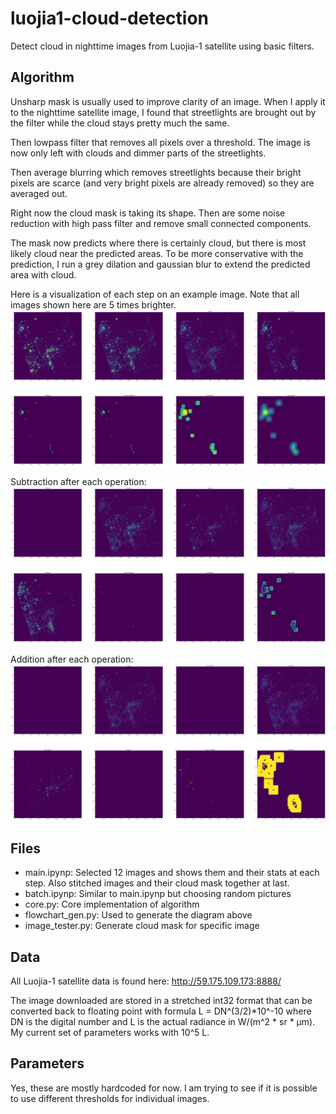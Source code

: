 # luojia1-cloud-detection
Detect cloud in nighttime images from Luojia-1 satellite using basic filters.

## Algorithm
Unsharp mask is usually used to improve clarity of an image. When I apply it to the nighttime satellite image, I found that streetlights are brought out by the filter while the cloud stays pretty much the same. 

Then lowpass filter that removes all pixels over a threshold. The image is now only left with clouds and dimmer parts of the streetlights. 

Then average blurring which removes streetlights because their bright pixels are scarce (and very bright pixels are already removed) so they are averaged out.
 
Right now the cloud mask is taking its shape. Then are some noise reduction with high pass filter and remove small connected components. 

The mask now predicts where there is certainly cloud, but there is most likely cloud near the predicted areas. To be more conservative with the prediction, I run a grey dilation and gaussian blur to extend the predicted area with cloud.

Here is a visualization of each step on an example image. Note that all images shown here are 5 times brighter.
![flowchart](https://raw.githubusercontent.com/DEDZTBH/luojia1-cloud-detection/master/flowchart.png)

Subtraction after each operation:
![flowchart](https://raw.githubusercontent.com/DEDZTBH/luojia1-cloud-detection/master/diff.png)

Addition after each operation:
![flowchart](https://raw.githubusercontent.com/DEDZTBH/luojia1-cloud-detection/master/diff2.png)

## Files
- main.ipynp: Selected 12 images and shows them and their stats at each step. Also stitched images and their cloud mask together at last.
- batch.ipynp: Similar to main.ipynp but choosing random pictures
- core.py: Core implementation of algorithm
- flowchart_gen.py: Used to generate the diagram above
- image_tester.py: Generate cloud mask for specific image

## Data
All Luojia-1 satellite data is found here: http://59.175.109.173:8888/

The image downloaded are stored in a stretched int32 format that can be converted back to floating point with formula L = DN^(3/2)*10^-10 where DN is the digital number and L is the actual radiance in W/(m^2 * sr * μm). My current set of parameters works with 10^5 L.

## Parameters
Yes, these are mostly hardcoded for now. I am trying to see if it is possible to use different thresholds for individual images. 